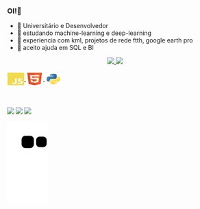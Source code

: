 ### OI!👋


- 🔭 Universitário e Desenvolvedor
- 👯 estudando machine-learning e deep-learning
- 🤔 experiencia com kml, projetos de rede ftth, google earth pro
- 💬 aceito ajuda em SQL e BI

<div align="center">
  <a href="https://github.com/Edgar-Barroso">
  <img height="180em" src="https://github-readme-stats.vercel.app/api?username=Edgar-Barroso&count_private=true&include_all_commits=true&show_icons=true&theme=dark&hide_border=false&show_owner=true"/>
   <img height="180em" src="https://github-readme-stats.vercel.app/api/top-langs/?username=Edgar-Barroso&theme=dark&hide_border=false&&layout=compact"/>
  
</div>
<div style="display: inline_block"><br>
  <img align="center" alt="Edgar-Js" height="30" width="40" src="https://raw.githubusercontent.com/devicons/devicon/master/icons/javascript/javascript-plain.svg">
  <img align="center" alt="Edgar-HTML" height="30" width="40" src="https://raw.githubusercontent.com/devicons/devicon/master/icons/html5/html5-original.svg">
  <img align="center" alt="Edgar-Python" height="30" width="40" src="https://raw.githubusercontent.com/devicons/devicon/master/icons/python/python-original.svg">

  </div>
  

 
<div> 
  <br><br><br>
  <a href="https://www.instagram.com/edgar_barrosoneto" target="_blank"><img src="https://img.shields.io/badge/-Instagram-%23E4405F?style=for-the-badge&logo=instagram&logoColor=white" target="_blank"></a>
  <a href = "mailto:barrosonetojose@gmail.com"><img src="https://img.shields.io/badge/-Gmail-%23333?style=for-the-badge&logo=gmail&logoColor=white" target="_blank"></a>
  <a href="https://www.linkedin.com/in/edgar-barroso-623a72210" target="_blank"><img src="https://img.shields.io/badge/-LinkedIn-%230077B5?style=for-the-badge&logo=linkedin&logoColor=white" target="_blank"></a> 

  ![Snake animation](https://github.com/rafaballerini/rafaballerini/blob/output/github-contribution-grid-snake.svg)
 
</div>
